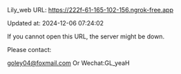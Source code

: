 Lily_web URL: https://222f-61-165-102-156.ngrok-free.app

Updated at: 2024-12-06 07:24:02

If you cannot open this URL, the server might be down.

Please contact: 

goley04@foxmail.com Or Wechat:GL_yeaH